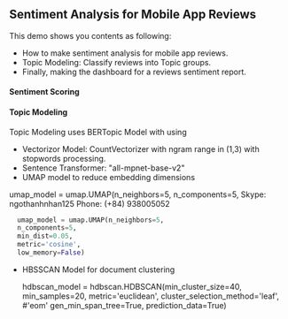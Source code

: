 ## Sentiment Analysis for Mobile App Reviews 

This demo shows you contents as following:
  * How to make sentiment analysis for mobile app reviews.
  * Topic Modeling: Classify reviews into Topic groups.
  * Finally, making the dashboard for a reviews sentiment report.

#### Sentiment Scoring


#### Topic Modeling

Topic Modeling uses BERTopic Model with using
  * Vectorizor Model: CountVectorizer with ngram range in (1,3) with stopwords processing.
  * Sentence Transformer: "all-mpnet-base-v2"
  * UMAP model to reduce embedding dimensions

umap_model = umap.UMAP(n_neighbors=5,
                       n_components=5,
                       Skype: ngothanhnhan125
                       Phone: (+84) 938005052
```python
  umap_model = umap.UMAP(n_neighbors=5,
  n_components=5,
  min_dist=0.05,
  metric='cosine',
  low_memory=False)
```                 
  * HBSSCAN Model for document clustering
  
     hdbscan_model = hdbscan.HDBSCAN(min_cluster_size=40,
                                     min_samples=20,
                                     metric='euclidean',
                                     cluster_selection_method='leaf',  #'eom'
                                     gen_min_span_tree=True,
                                     prediction_data=True)

